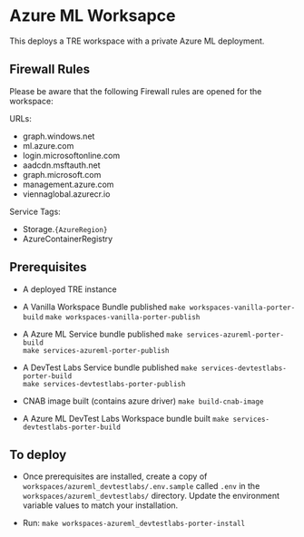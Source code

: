 # Azure ML Worksapce

This deploys a TRE workspace with a private Azure ML deployment.

## Firewall Rules

Please be aware that the following Firewall rules are opened for the workspace:

URLs:

- graph.windows.net
- ml.azure.com
- login.microsoftonline.com
- aadcdn.msftauth.net
- graph.microsoft.com
- management.azure.com
- viennaglobal.azurecr.io

Service Tags:

- Storage.`{AzureRegion}`
- AzureContainerRegistry

## Prerequisites

- A deployed TRE instance

- A Vanilla Workspace Bundle published
    `make workspaces-vanilla-porter-build`
    `make workspaces-vanilla-porter-publish`

- A Azure ML Service bundle published
    `make services-azureml-porter-build`  
    `make services-azureml-porter-publish`

- A DevTest Labs Service bundle published
    `make services-devtestlabs-porter-build`  
    `make services-devtestlabs-porter-publish`

- CNAB image built (contains azure driver)
    `make build-cnab-image`

- A Azure ML DevTest Labs Workspace bundle built
    `make services-devtestlabs-porter-build`

## To deploy

- Once prerequisites are installed, create a copy of `workspaces/azureml_devtestlabs/.env.sample` called `.env` in the  `workspaces/azureml_devtestlabs/` directory. Update the environment variable values to match your installation.

- Run: `make workspaces-azureml_devtestlabs-porter-install`

